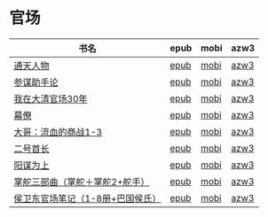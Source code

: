 # 官场

| 书名 | epub | mobi | azw3 |
| --- | --- | --- | --- |
| [通天人物](http://ct.dalanmei.com/f/31084289-571548833-b37904) | [epub](http://ct.dalanmei.com/f/31084289-571548833-b37904) | [mobi](http://ct.dalanmei.com/f/31084289-571820960-21ae3d) | [azw3](http://ct.dalanmei.com/f/31084289-572062649-e003c8) |
| [参谋助手论](http://ct.dalanmei.com/f/31084289-571497509-bf7255) | [epub](http://ct.dalanmei.com/f/31084289-571497509-bf7255) | [mobi](http://ct.dalanmei.com/f/31084289-571774744-f95830) | [azw3](http://ct.dalanmei.com/f/31084289-571871572-ad2a16) |
| [我在大清官场30年](None) | [epub](None) | [mobi](None) | [azw3](None) |
| [幕僚](None) | [epub](None) | [mobi](None) | [azw3](None) |
| [大哥：流血的商战1-3](None) | [epub](None) | [mobi](None) | [azw3](None) |
| [二号首长](None) | [epub](None) | [mobi](None) | [azw3](None) |
| [阳谋为上](http://ct.dalanmei.com/f/31084289-582937884-3dab65) | [epub](http://ct.dalanmei.com/f/31084289-582937884-3dab65) | [mobi](http://ct.dalanmei.com/f/31084289-582969291-508fd8) | [azw3](http://ct.dalanmei.com/f/31084289-582968463-43a915) |
| [掌舵三部曲（掌舵＋掌舵2+舵手）](None) | [epub](None) | [mobi](None) | [azw3](None) |
| [侯卫东官场笔记（1-8册+巴国侯氏）](http://ct.dalanmei.com/f/31084289-571455968-a0d3a9) | [epub](http://ct.dalanmei.com/f/31084289-571455968-a0d3a9) | [mobi](http://ct.dalanmei.com/f/31084289-571788128-cd585d) | [azw3](http://ct.dalanmei.com/f/31084289-571889931-b0fd28) |

